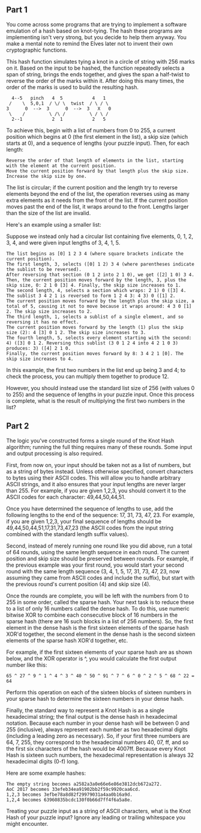 ## Part 1

You come across some programs that are trying to implement a software emulation
of a hash based on knot-tying. The hash these programs are implementing isn't
very strong, but you decide to help them anyway. You make a mental note to
remind the Elves later not to invent their own cryptographic functions.

This hash function simulates tying a knot in a circle of string with 256 marks
on it. Based on the input to be hashed, the function repeatedly selects a span
of string, brings the ends together, and gives the span a half-twist to reverse
the order of the marks within it. After doing this many times, the order of the
marks is used to build the resulting hash.

```
  4--5   pinch   4  5           4   1
 /    \  5,0,1  / \/ \  twist  / \ / \
3      0  -->  3      0  -->  3   X   0
 \    /         \ /\ /         \ / \ /
  2--1           2  1           2   5
```

To achieve this, begin with a list of numbers from 0 to 255, a current position
which begins at 0 (the first element in the list), a skip size (which starts at
0), and a sequence of lengths (your puzzle input). Then, for each length:

```
Reverse the order of that length of elements in the list, starting with the element at the current position.
Move the current position forward by that length plus the skip size.
Increase the skip size by one.
```

The list is circular; if the current position and the length try to reverse
elements beyond the end of the list, the operation reverses using as many extra
elements as it needs from the front of the list. If the current position moves
past the end of the list, it wraps around to the front. Lengths larger than the
size of the list are invalid.

Here's an example using a smaller list:

Suppose we instead only had a circular list containing five elements, 0, 1, 2,
3, 4, and were given input lengths of 3, 4, 1, 5.

```
The list begins as [0] 1 2 3 4 (where square brackets indicate the current position).
The first length, 3, selects ([0] 1 2) 3 4 (where parentheses indicate the sublist to be reversed).
After reversing that section (0 1 2 into 2 1 0), we get ([2] 1 0) 3 4.
Then, the current position moves forward by the length, 3, plus the skip size, 0: 2 1 0 [3] 4. Finally, the skip size increases to 1.
The second length, 4, selects a section which wraps: 2 1) 0 ([3] 4.
The sublist 3 4 2 1 is reversed to form 1 2 4 3: 4 3) 0 ([1] 2.
The current position moves forward by the length plus the skip size, a total of 5, causing it not to move because it wraps around: 4 3 0 [1] 2. The skip size increases to 2.
The third length, 1, selects a sublist of a single element, and so reversing it has no effect.
The current position moves forward by the length (1) plus the skip size (2): 4 [3] 0 1 2. The skip size increases to 3.
The fourth length, 5, selects every element starting with the second: 4) ([3] 0 1 2. Reversing this sublist (3 0 1 2 4 into 4 2 1 0 3) produces: 3) ([4] 2 1 0.
Finally, the current position moves forward by 8: 3 4 2 1 [0]. The skip size increases to 4.
```

In this example, the first two numbers in the list end up being 3 and 4; to
check the process, you can multiply them together to produce 12.

However, you should instead use the standard list size of 256 (with values 0
to 255) and the sequence of lengths in your puzzle input. Once this process is
complete, what is the result of multiplying the first two numbers in the list?

## Part 2

The logic you've constructed forms a single round of the Knot Hash algorithm;
running the full thing requires many of these rounds. Some input and output
processing is also required.

First, from now on, your input should be taken not as a list of numbers, but as
a string of bytes instead. Unless otherwise specified, convert characters to
bytes using their ASCII codes. This will allow you to handle arbitrary ASCII
strings, and it also ensures that your input lengths are never larger than 255.
For example, if you are given 1,2,3, you should convert it to the ASCII codes
for each character: 49,44,50,44,51.

Once you have determined the sequence of lengths to use, add the following
lengths to the end of the sequence: 17, 31, 73, 47, 23. For example, if you are
given 1,2,3, your final sequence of lengths should be
49,44,50,44,51,17,31,73,47,23 (the ASCII codes from the input string combined
with the standard length suffix values).

Second, instead of merely running one round like you did above, run a total of
64 rounds, using the same length sequence in each round. The current position
and skip size should be preserved between rounds. For example, if the previous
example was your first round, you would start your second round with the same
length sequence (3, 4, 1, 5, 17, 31, 73, 47, 23, now assuming they came from
ASCII codes and include the suffix), but start with the previous round's current
position (4) and skip size (4).

Once the rounds are complete, you will be left with the numbers from 0 to 255 in
some order, called the sparse hash. Your next task is to reduce these to a list
of only 16 numbers called the dense hash. To do this, use numeric bitwise XOR to
combine each consecutive block of 16 numbers in the sparse hash (there are 16
such blocks in a list of 256 numbers). So, the first element in the dense hash
is the first sixteen elements of the sparse hash XOR'd together, the second
element in the dense hash is the second sixteen elements of the sparse hash
XOR'd together, etc.

For example, if the first sixteen elements of your sparse hash are as shown
below, and the XOR operator is ^, you would calculate the first output number
like this:

```
65 ^ 27 ^ 9 ^ 1 ^ 4 ^ 3 ^ 40 ^ 50 ^ 91 ^ 7 ^ 6 ^ 0 ^ 2 ^ 5 ^ 68 ^ 22 = 64
```

Perform this operation on each of the sixteen blocks of sixteen numbers in your
sparse hash to determine the sixteen numbers in your dense hash.

Finally, the standard way to represent a Knot Hash is as a single hexadecimal
string; the final output is the dense hash in hexadecimal notation. Because each
number in your dense hash will be between 0 and 255 (inclusive), always
represent each number as two hexadecimal digits (including a leading zero as
necessary). So, if your first three numbers are 64, 7, 255, they correspond to
the hexadecimal numbers 40, 07, ff, and so the first six characters of the hash
would be 4007ff. Because every Knot Hash is sixteen such numbers, the
hexadecimal representation is always 32 hexadecimal digits (0-f) long.

Here are some example hashes:

```
The empty string becomes a2582a3a0e66e6e86e3812dcb672a272.
AoC 2017 becomes 33efeb34ea91902bb2f59c9920caa6cd.
1,2,3 becomes 3efbe78a8d82f29979031a4aa0b16a9d.
1,2,4 becomes 63960835bcdc130f0b66d7ff4f6a5a8e.
```

Treating your puzzle input as a string of ASCII characters, what is the Knot
Hash of your puzzle input? Ignore any leading or trailing whitespace you might
encounter.
